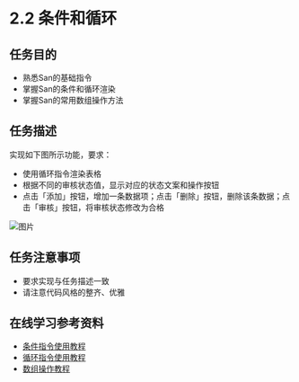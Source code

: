 # 2.2 条件和循环

## 任务目的
* 熟悉San的基础指令
* 掌握San的条件和循环渲染
* 掌握San的常用数组操作方法

## 任务描述

实现如下图所示功能，要求：

* 使用循环指令渲染表格
* 根据不同的审核状态值，显示对应的状态文案和操作按钮
* 点击「添加」按钮，增加一条数据项；点击「删除」按钮，删除该条数据；点击「审核」按钮，将审核状态修改为合格

![图片](https://b.bdstatic.com/searchbox/icms/searchbox/img/5582c3dcd3c4fd771dff95c9490827a98eaedfdf.png)

## 任务注意事项
* 要求实现与任务描述一致
* 请注意代码风格的整齐、优雅

## 在线学习参考资料
* [条件指令使用教程](https://baidu.github.io/san/tutorial/if/)
* [循环指令使用教程](https://baidu.github.io/san/tutorial/for/)
* [数组操作教程](https://baidu.github.io/san/tutorial/data-method/)
